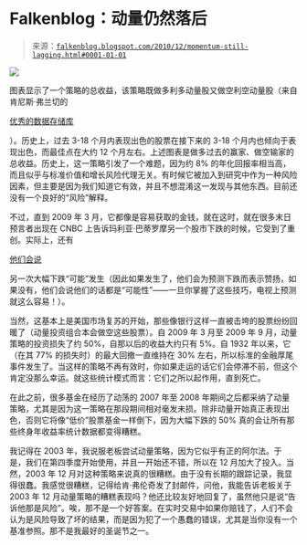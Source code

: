 <!--yml

category: 未分类

日期：2024 年 5 月 12 日 21:14:43

-->

# Falkenblog：动量仍然落后

> 来源：[`falkenblog.blogspot.com/2010/12/momentum-still-lagging.html#0001-01-01`](http://falkenblog.blogspot.com/2010/12/momentum-still-lagging.html#0001-01-01)

![](https://blogger.googleusercontent.com/img/b/R29vZ2xl/AVvXsEh-4BYwh_2sUIT25TDpXaWu-DYlza6zDV6IK1sgXxWHDFpNgaHEN2WNMObO_vaUIDVP6rrIlb7eyuVDGI58IUQJ2sNmj-Nq_Bj0tWBbC_TncJRvjCMAYy3xPIgIwylnDMlkmNyaVQ/s1600/momentum.jpg)

图表显示了一个策略的总收益，该策略既做多利多动量股又做空利空动量股（来自肯尼斯·弗兰切的

[优秀的数据存储库](http://mba.tuck.dartmouth.edu/pages/faculty/ken.french/Data_Library/det_mom_factor.html)

）。历史上，过去 3-18 个月内表现出色的股票在接下来的 3-18 个月内也倾向于表现出色，而最佳点在大约 12 个月左右。上述图表是做多过去的赢家、做空输家的总收益。历史上，这一策略引发了一个难题，因为约 8% 的年化回报率相当高，而且似乎与标准价值和增长风险代理无关。有时候它被加入到研究中作为一种风险因素，但主要是因为我们知道它有效，并且不想混淆这一发现与其他东西。目前还没有一个良好的“风险”解释。

不过，直到 2009 年 3 月，它都像是容易获取的金钱，就在这时，就在很多末日预言者出现在 CNBC 上告诉玛利亚·巴蒂罗摩另一个股市下跌的时候，它受到了重创。实际上，还有

[他们会说](http://www.youtube.com/watch?v=Lqf9VK3vFdk&playnext=1&list=PL55456B79D209A6B4&index=6)

另一次大幅下跌“可能”发生（因此如果发生了，他们会为预测下跌而表示赞扬，如果没有，他们会说他们的话都是“可能性”——一旦你掌握了这些技巧，电视上预测就这么容易！）。

当然，这基本上是美国市场复苏的开始，那些像银行这样一直被击垮的股票纷纷回暖了（动量投资组合本会做空这些股票）。自 2009 年 3 月至 2009 年 9 月，动量策略的投资损失了约 50%，自那以后的收益大约只有 5%。自 1932 年以来，它（在其 77% 的损失时）的最大回撤一直维持在 30% 左右，所以标准的金融厚尾事件发生了。当这样的策略不再有效时，你如果走运的话它们会停滞不前，但这个肯定没那么幸运。就这些统计模式而言：它们之所以起作用，直到死亡。

在此之前，很多基金在经历了动荡的 2007 年至 2008 年期间之后都采纳了动量策略，尤其是因为这一策略在那段期间相对毫发未损。除非动量开始真正表现出色，否则它将像“低价”股票基金一样倒下，因为大幅下跌的 50% 真的会让所有那些终身年收益率统计数据都变得糟糕。

我记得在 2003 年，我说服老板尝试动量策略，因为它似乎有正的阿尔法。于是，我们在第四季度开始使用，并且一开始还不错，所以在 12 月加大了投入。当然，2003 年 12 月对这种策略来说真的很糟糕。由于没有长期的跟踪记录，我显得很蠢。我感觉很糟糕，记得给肯·弗伦奇发了封邮件，问他，我能告诉老板关于 2003 年 12 月动量策略的糟糕表现吗？他还比较友好地回复了，虽然他只是说“告诉他那是风险”。唉，那不是一个好答案。在实时交易中如果你赔钱了，人们不会认为是风险导致了坏的结果，而是因为犯了一个愚蠢的错误，尤其是当你没有一个基准参照。那不是我最好的圣诞节之一。
